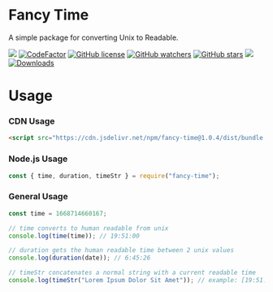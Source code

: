 # Fancy Time

A simple package for converting Unix to Readable.

[![](https://img.shields.io/discord/993979667264577669?label=Discord)](https://discord.gg/GXWcGN8ch3)
[![CodeFactor](https://www.codefactor.io/repository/github/znotchill/fancy-time/badge)](https://www.codefactor.io/repository/github/znotchill/fancy-time)
[![GitHub license](https://img.shields.io/github/license/znotchill/fancy-time.svg?label=License&color=31677d)](https://github.com/znotchill/mdjson/releases/latest)
[![GitHub watchers](https://img.shields.io/github/watchers/znotchill/fancy-time?label=Watching)](https://github.com/znotchill/fancy-time/releases/latest)
[![GitHub stars](https://img.shields.io/github/stars/znotchill/fancy-time?label=Stars)](https://github.com/znotchill/fancy-time/releases/latest)
[![](https://img.shields.io/static/v1?label=GitHub&message=fancy-time)](https://github.com/zNotChill/fancy-time)
[![Downloads](https://badgen.net/npm/dt/fancy-time)](https://www.npmjs.com/package/fancy-time)

# Usage

### CDN Usage

```html
<script src="https://cdn.jsdelivr.net/npm/fancy-time@1.0.4/dist/bundle.js"></script>
```

### Node.js Usage

```js
const { time, duration, timeStr } = require("fancy-time");
```

### General Usage

```js
const time = 1668714660167;

// time converts to human readable from unix
console.log(time(time)); // 19:51:00

// duration gets the human readable time between 2 unix values
console.log(duration(date)); // 6:45:26

// timeStr concatenates a normal string with a current readable time
console.log(timeStr("Lorem Ipsum Dolor Sit Amet")); // example: [19:51:00] Lorem Ipsum Dolor Sit Amet
```